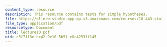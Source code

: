 ```yaml
---
content_type: resource
description: This resource contains tests for simple hypotheses.
file: https://ol-ocw-studio-app-qa.s3.amazonaws.com/courses/18-443-statistics-for-applications-fall-2006/c5f71f8ebc429e105b5fe8c42531f145_lecture10.pdf
file_type: application/pdf
resourcetype: Document
title: lecture10.pdf
uid: c5f71f8e-bc42-9e10-5b5f-e8c42531f145
---
```

